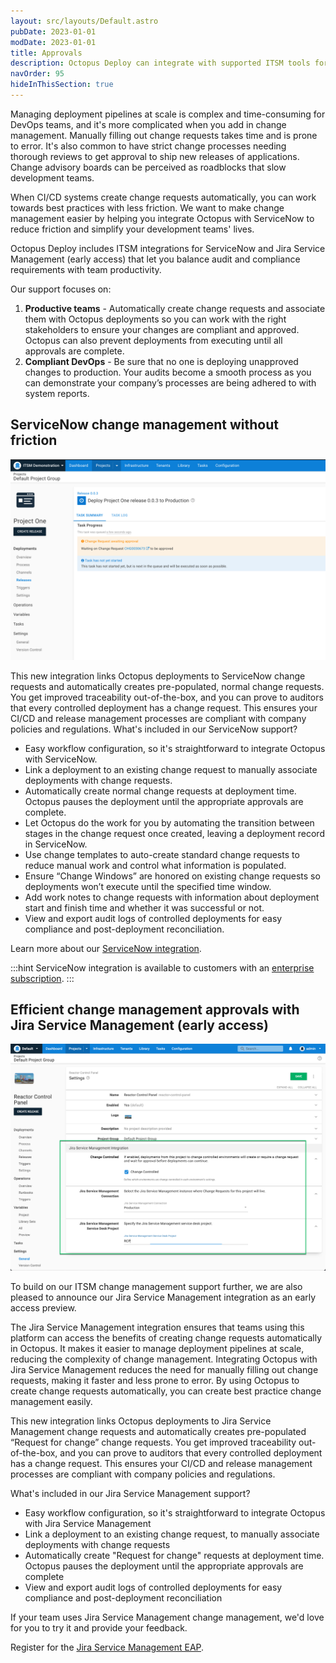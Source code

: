 ```yaml
---
layout: src/layouts/Default.astro
pubDate: 2023-01-01
modDate: 2023-01-01
title: Approvals
description: Octopus Deploy can integrate with supported ITSM tools for deployment control using Change Request approvals
navOrder: 95
hideInThisSection: true
---
```


Managing deployment pipelines at scale is complex and time-consuming for DevOps teams, and it's more complicated when you add in change management. Manually filling out change requests takes time and is prone to error. It's also common to have strict change processes needing thorough reviews to get approval to ship new releases of applications. Change advisory boards can be perceived as roadblocks that slow development teams.

When CI/CD systems create change requests automatically, you can work towards best practices with less friction. We want to make change management easier by helping you integrate Octopus with ServiceNow to reduce friction and simplify your development teams' lives.

Octopus Deploy includes ITSM integrations for ServiceNow and Jira Service Management (early access) that let you balance audit and compliance requirements with team productivity. 

Our support focuses on:

1. **Productive teams** - Automatically create change requests and associate them with Octopus deployments so you can work with the right stakeholders to ensure your changes are compliant and approved. Octopus can also prevent deployments from executing until all approvals are complete. 
2. **Compliant DevOps** - Be sure that no one is deploying unapproved changes to production. Your audits become a smooth process as you can demonstrate your company’s processes are being adhered to with system reports.

## ServiceNow change management without friction

![ServiceNow deployment waiting for approval](/docs/approvals/service-nowtask-status-with-cr.png)

This new integration links Octopus deployments to ServiceNow change requests and automatically creates pre-populated, normal change requests. You get improved traceability out-of-the-box, and you can prove to auditors that every controlled deployment has a change request. This ensures your CI/CD and release management processes are compliant with company policies and regulations.
What's included in our ServiceNow support?

- Easy workflow configuration, so it's straightforward to integrate Octopus with ServiceNow.
- Link a deployment to an existing change request to manually associate deployments with change requests.
- Automatically create normal change requests at deployment time. Octopus pauses the deployment until the appropriate approvals are complete.
- Let Octopus do the work for you by automating the transition between stages in the change request once created, leaving a deployment record in ServiceNow.
- Use change templates to auto-create standard change requests to reduce manual work and control what information is populated.
- Ensure “Change Windows” are honored on existing change requests so deployments won’t execute until the specified time window.
- Add work notes to change requests with information about deployment start and finish time and whether it was successful or not.
- View and export audit logs of controlled deployments for easy compliance and post-deployment reconciliation.

Learn more about our [ServiceNow integration](https://octopus.com/docs/approvals/service-now).

:::hint
ServiceNow integration is available to customers with an [enterprise subscription](https://octopus.com/pricing).
:::

## Efficient change management approvals with Jira Service Management (early access)

![Jira Service Management approvals configuration](/docs/approvals/jira-task-settings.png)

To build on our ITSM change management support further, we are also pleased to announce our Jira Service Management integration as an early access preview. 

The Jira Service Management integration ensures that teams using this platform can access the benefits of creating change requests automatically in Octopus. It makes it easier to manage deployment pipelines at scale, reducing the complexity of change management. Integrating Octopus with Jira Service Management reduces the need for manually filling out change requests, making it faster and less prone to error. By using Octopus to create change requests automatically, you can create best practice change management easily. 

This new integration links Octopus deployments to Jira Service Management change requests and automatically creates pre-populated “Request for change” change requests. You get improved traceability out-of-the-box, and you can prove to auditors that every controlled deployment has a change request. This ensures your CI/CD and release management processes are compliant with company policies and regulations.

What's included in our Jira Service Management support?

- Easy workflow configuration, so it's straightforward to integrate Octopus with Jira Service Management
- Link a deployment to an existing change request, to manually associate deployments with change requests
- Automatically create "Request for change" requests at deployment time. Octopus pauses the deployment until the appropriate approvals are complete
- View and export audit logs of controlled deployments for easy compliance and post-deployment reconciliation

If your team uses Jira Service Management change management, we'd love for you to try it and provide your feedback.

Register for the [Jira Service Management EAP](https://octopusdeploy.typeform.com/jsm-eap).

